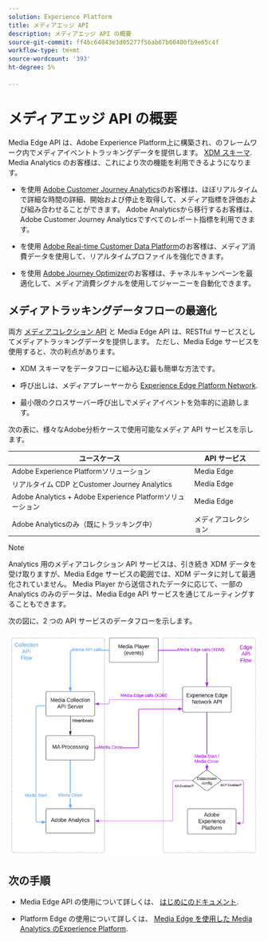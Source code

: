 ```yaml
---
solution: Experience Platform
title: メディアエッジ API
description: メディアエッジ API の概要
source-git-commit: ff4bc64843e3d05277f56ab67b60400fb9e65c4f
workflow-type: tm+mt
source-wordcount: '393'
ht-degree: 5%

---
```



# メディアエッジ API の概要

Media Edge API は、Adobe Experience Platform上に構築され、のフレームワーク内でメディアイベントトラッキングデータを提供します。 [XDM スキーマ](https://experienceleague.adobe.com/docs/experience-platform/xdm/home.html?lang=en#:~:text=Experience%20Data%20Model%20(XDM)%2C,the%20power%20of%20digital%20experiences). Media Analytics のお客様は、これにより次の機能を利用できるようになります。

* を使用 [Adobe Customer Journey Analytics](https://experienceleague.adobe.com/docs/analytics-platform/using/cja-overview/cja-overview.html?lang=ja)のお客様は、ほぼリアルタイムで詳細な時間の詳細、開始および停止を取得して、メディア指標を評価および組み合わせることができます。 Adobe Analyticsから移行するお客様は、Adobe Customer Journey Analyticsですべてのレポート指標を利用できます。

* を使用 [Adobe Real-time Customer Data Platform](https://experienceleague.adobe.com/docs/experience-platform/rtcdp/overview.html?lang=ja)のお客様は、メディア消費データを使用して、リアルタイムプロファイルを強化できます。

* を使用 [Adobe Journey Optimizer](https://experienceleague.adobe.com/docs/journey-optimizer/using/get-started/get-started.html?lang=en)のお客様は、チャネルキャンペーンを最適化して、メディア消費シグナルを使用してジャーニーを自動化できます。


## メディアトラッキングデータフローの最適化

両方 [メディアコレクション API](https://experienceleague.adobe.com/docs/media-analytics/using/implementation/streaming-media-apis/mc-api-overview.html?lang=en&amp;media-tracking-data-flows) と Media Edge API は、RESTful サービスとしてメディアトラッキングデータを提供します。 ただし、Media Edge サービスを使用すると、次の利点があります。

* XDM スキーマをデータフローに組み込む最も簡単な方法です。

* 呼び出しは、メディアプレーヤーから [Experience Edge Platform Network](https://experienceleague.adobe.com/docs/experience-platform/edge-network-server-api/overview.html?lang=en).

* 最小限のクロスサーバー呼び出しでメディアイベントを効率的に追跡します。

次の表に、様々なAdobe分析ケースで使用可能なメディア API サービスを示します。

| ユースケース | API サービス |
| -------- | ----------- |
| Adobe Experience Platformソリューション | Media Edge |
| リアルタイム CDP とCustomer Journey Analytics | Media Edge |
| Adobe Analytics + Adobe Experience Platformソリューション | Media Edge |
| Adobe Analyticsのみ（既にトラッキング中） | メディアコレクション |

>[!NOTE]
>
> Analytics 用のメディアコレクション API サービスは、引き続き XDM データを受け取りますが、Media Edge サービスの範囲では、XDM データに対して最適化されていません。 Media Player から送信されたデータに応じて、一部の Analytics のみのデータは、Media Edge API サービスを通じてルーティングすることもできます。

次の図に、2 つの API サービスのデータフローを示します。

![Media Analytics データフロー](../assets/edge-api-dataflow.png)

## 次の手順

* Media Edge API の使用について詳しくは、 [はじめにのドキュメント](getting-started.md).

* Platform Edge の使用について詳しくは、 [Media Edge を使用した Media Analytics のExperience Platform](https://experienceleague.adobe.com/docs/media-analytics/using/implementation/implementation-edge.html?lang=en).




